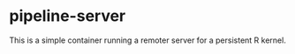 pipeline-server
===============

This is a simple container running a remoter server for a persistent R kernel.